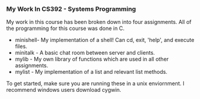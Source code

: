 ### My Work In CS392 - Systems Programming

My work in this course has been broken down into four assignments. All of the programming for this course was done in C.

- minishell- My implementation of a shell! Can cd, exit, 'help', and execute files.
- minitalk - A basic chat room between server and clients.
- mylib - My own library of functions which are used in all other assignments.
- mylist - My implementation of a list and relevant list methods.

To get started, make sure you are running these in a unix enviornment. I recommend windows users download cygwin.